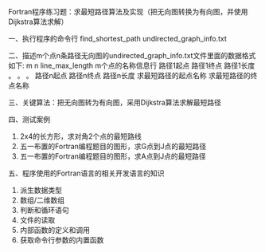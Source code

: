 Fortran程序练习题：求最短路径算法及实现（把无向图转换为有向图，并使用Dijkstra算法求解）

一、执行程序的命令行
    find_shortest_path undirected_graph_info.txt

二、描述m个点n条路径无向图的undirected_graph_info.txt文件里面的数据格式如下:
    m n line_max_length
    m个点的名称信息行
    路径1起点 路径1终点 路径1长度
    。
    。
    。
    路径n起点 路径n终点 路径n长度
    求最短路径的起点名称 求最短路径的终点名称

三、关键算法：把无向图转为有向图，采用Dijkstra算法求解最短路径

四、测试案例
1. 2x4的长方形，求对角2个点的最短路线
2. 五一布置的Fortran编程题目的图形，求G点到J点的最短路径
3. 五一布置的Fortran编程题目的图形，求A点到J点的最短路径

五、程序使用的Fortran语言的相关开发语言的知识
1. 派生数据类型
2. 数组/二维数组
3. 判断和循环语句
4. 文件的读取
5. 内部函数的定义和调用
6. 获取命令行参数的内置函数
